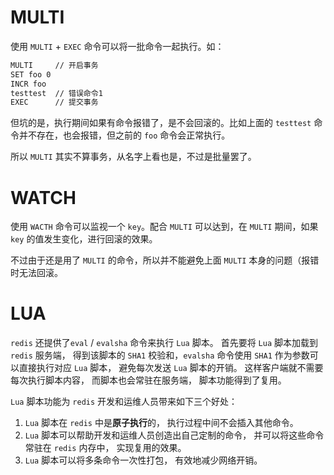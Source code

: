 # MULTI

使用 `MULTI` + `EXEC` 命令可以将一批命令一起执行。如：

``` bash
MULTI     // 开启事务
SET foo 0 
INCR foo
testtest  // 错误命令1
EXEC      // 提交事务
```

但坑的是，执行期间如果有命令报错了，是不会回滚的。比如上面的 `testtest` 命令并不存在，也会报错，但之前的 `foo` 命令会正常执行。

所以 `MULTI` 其实不算事务，从名字上看也是，不过是批量罢了。





# WATCH

使用 `WACTH` 命令可以监视一个 `key`。配合 `MULTI` 可以达到，在 `MULTI` 期间，如果 `key` 的值发生变化，进行回滚的效果。

不过由于还是用了 `MULTI` 的命令，所以并不能避免上面 `MULTI` 本身的问题（报错时无法回滚。





# LUA

`redis` 还提供了`eval` / `evalsha` 命令来执行 `Lua` 脚本。 首先要将 `Lua` 脚本加载到 `redis` 服务端， 得到该脚本的 `SHA1` 校验和，`evalsha` 命令使用 `SHA1` 作为参数可以直接执行对应 `Lua` 脚本， 避免每次发送 `Lua` 脚本的开销。 这样客户端就不需要每次执行脚本内容， 而脚本也会常驻在服务端， 脚本功能得到了复用。

`Lua` 脚本功能为 `redis` 开发和运维人员带来如下三个好处：

1. `Lua` 脚本在 `redis` 中是**原子执行**的， 执行过程中间不会插入其他命令。
2. `Lua` 脚本可以帮助开发和运维人员创造出自己定制的命令， 并可以将这些命令常驻在 `redis` 内存中， 实现复用的效果。
3. `Lua` 脚本可以将多条命令一次性打包， 有效地减少网络开销。

